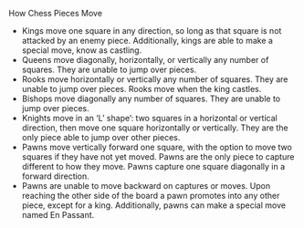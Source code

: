 How Chess Pieces Move

- Kings move one square in any direction, so long as that square is not attacked by an enemy piece. Additionally, kings are able to make a special move, know as castling.
- Queens move diagonally, horizontally, or vertically any number of squares. They are unable to jump over pieces.
- Rooks move horizontally or vertically any number of squares. They are unable to jump over pieces. Rooks move when the king castles.
- Bishops move diagonally any number of squares. They are unable to jump over pieces.
- Knights move in an ‘L’ shape’: two squares in a horizontal or vertical direction, then move one square horizontally or vertically. They are the only piece able to jump over other pieces.
- Pawns move vertically forward one square, with the option to move two squares if they have not yet moved. Pawns are the only piece to capture different to how they move. Pawns capture one square diagonally in a forward direction.
- Pawns are unable to move backward on captures or moves. Upon reaching the other side of the board a pawn promotes into any other piece, except for a king. Additionally, pawns can make a special move named En Passant.